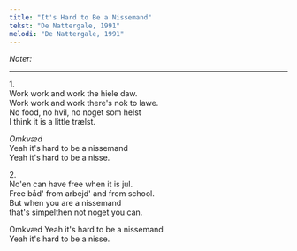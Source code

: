 ```yaml
---
title: "It's Hard to Be a Nissemand"
tekst: "De Nattergale, 1991"
melodi: "De Nattergale, 1991"
---
```

*Noter:*

***

1\.\
Work work and work the hiele daw.\
Work work and work there's nok to lawe.\
No food, no hvil, no noget som helst\
I think it is a little trælst.

*Omkvæd*\
Yeah it's hard to be a nissemand\
Yeah it's hard to be a nisse.

2\.\
No'en can have free when it is jul.\
Free båd' from arbejd' and from school.\
But when you are a nissemand\
that's simpelthen not noget you can.

Omkvæd
Yeah it's hard to be a nissemand\
Yeah it's hard to be a nisse.